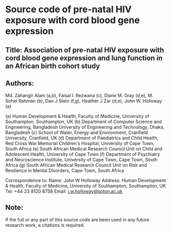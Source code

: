 # Source code of pre-natal HIV exposure with cord blood gene expression

## Title: Association of pre-natal HIV exposure with cord blood gene expression and lung function in an African birth cohort study

## Authors: 

Md. Zahangir Alam (a,b), Faisal I. Rezwana (c), Diane M. Gray (d,e), M. Sohel Rahman (b), Dan J Stein (f,g), Heather J Zar (d,e), John W. Holloway (a)

(a) Human Development & Health, Faculty of Medicine, University of Southampton, Southampton, UK
(b) Department of Computer Science and Engineering, Bangladesh University of Engineering and Technology, Dhaka, Bangladesh 
(c) School of Water, Energy and Environment, Cranfield University, Cranfield, UK
(d) Department of Paediatrics and Child Health, Red Cross War Memorial Children's Hospital, University of Cape Town, South Africa
(e) South African Medical Research Council Unit on Child and Adolescent Health, University of Cape Town
(f) Department of Psychiatry and Neuroscience Institute, University of Cape Town, Cape Town, South Africa
(g) South African Medical Research Council Unit on Risk and Resilience in Mental Disorders, Cape Town, South Africa

Correspondence to:
Name: John W Holloway 
Address: Human Development & Health, Faculty of Medicine, University of Southampton, Southampton, UK
Tel: +44 23 8120 8758
Email: j.w.holloway@soton.ac.uk

## Note:
If the full or any part of this source code are been used in any future research work, a citations is required.  
